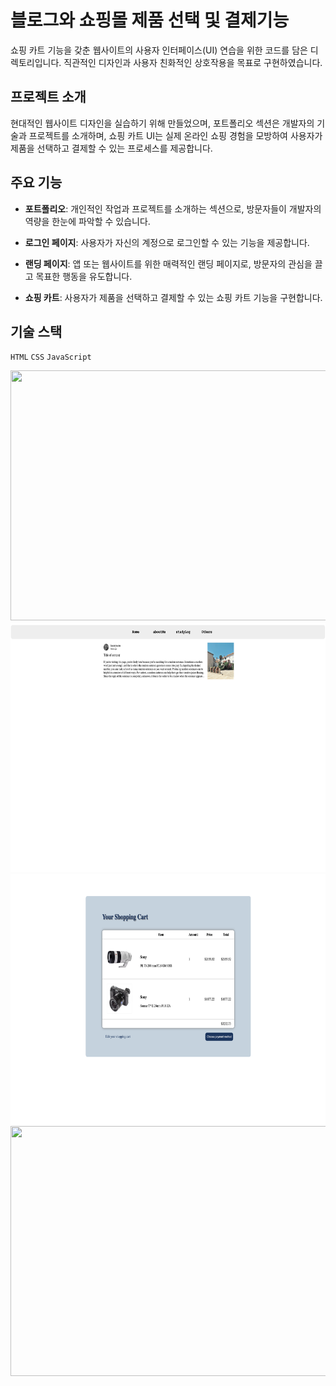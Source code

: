 # 블로그와 쇼핑몰 제품 선택 및 결제기능

쇼핑 카트 기능을 갖춘 웹사이트의 사용자 인터페이스(UI) 연습을 위한 코드를 담은 디렉토리입니다. 직관적인 디자인과 사용자 친화적인 상호작용을 목표로 구현하였습니다.

## 프로젝트 소개

현대적인 웹사이트 디자인을 실습하기 위해 만들었으며, 포트폴리오 섹션은 개발자의 기술과 프로젝트를 소개하며, 쇼핑 카트 UI는 실제 온라인 쇼핑 경험을 모방하여 사용자가 제품을 선택하고 결제할 수 있는 프로세스를 제공합니다.

## 주요 기능

- **포트폴리오**: 개인적인 작업과 프로젝트를 소개하는 섹션으로, 방문자들이 개발자의 역량을 한눈에 파악할 수 있습니다.

- **로그인 페이지**: 사용자가 자신의 계정으로 로그인할 수 있는 기능을 제공합니다.

- **랜딩 페이지**: 앱 또는 웹사이트를 위한 매력적인 랜딩 페이지로, 방문자의 관심을 끌고 목표한 행동을 유도합니다.

- **쇼핑 카트**: 사용자가 제품을 선택하고 결제할 수 있는 쇼핑 카트 기능을 구현합니다.

## 기술 스택

`HTML` `CSS` `JavaScript`


<img src="images/login.png" width="700" height="400">
<img src="images/home.png" width="700" height="400">
<img src="images/cart.png" width="700" height="400">
<img src="images/main.png" width="700" height="400">
